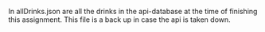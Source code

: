 In allDrinks.json are all the drinks in the api-database at the time of finishing this assignment. This file is a back up in case the api is taken down.
